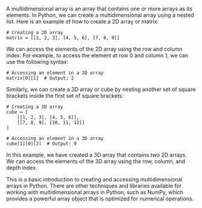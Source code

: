 A multidimensional array is an array that contains one or more arrays as its elements. In Python, we can create a multidimensional array using a nested list. Here is an example of how to create a 2D array or matrix:

```
# Creating a 2D array
matrix = [[1, 2, 3], [4, 5, 6], [7, 8, 9]]
```

We can access the elements of the 2D array using the row and column index. For example, to access the element at row 0 and column 1, we can use the following syntax:

```
# Accessing an element in a 2D array
matrix[0][1]  # Output: 2
```

Similarly, we can create a 3D array or cube by nesting another set of square brackets inside the first set of square brackets:

```
# Creating a 3D array
cube = [
    [[1, 2, 3], [4, 5, 6]],
    [[7, 8, 9], [10, 11, 12]]
]

# Accessing an element in a 3D array
cube[1][0][2]  # Output: 9
```

In this example, we have created a 3D array that contains two 2D arrays. We can access the elements of the 3D array using the row, column, and depth index. 

This is a basic introduction to creating and accessing multidimensional arrays in Python. There are other techniques and libraries available for working with multidimensional arrays in Python, such as NumPy, which provides a powerful array object that is optimized for numerical operations.